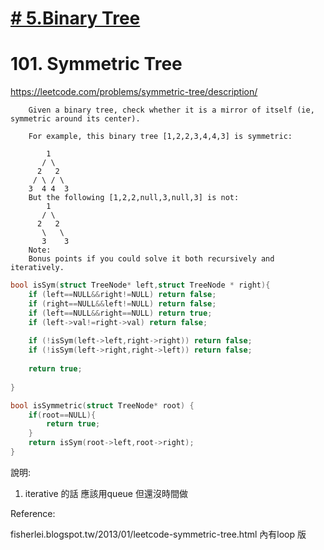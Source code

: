 
# [# 5.Binary Tree](/binaryTree.md)

# 101. Symmetric Tree
https://leetcode.com/problems/symmetric-tree/description/

    
        Given a binary tree, check whether it is a mirror of itself (ie, symmetric around its center).
        
        For example, this binary tree [1,2,2,3,4,4,3] is symmetric:
        
            1
           / \
          2   2
         / \ / \
        3  4 4  3
        But the following [1,2,2,null,3,null,3] is not:
            1
           / \
          2   2
           \   \
           3    3
        Note:
        Bonus points if you could solve it both recursively and iteratively.
        

```c
bool isSym(struct TreeNode* left,struct TreeNode * right){
    if (left==NULL&&right!=NULL) return false;
    if (right==NULL&&left!=NULL) return false;
    if (left==NULL&&right==NULL) return true;
    if (left->val!=right->val) return false;
    
    if (!isSym(left->left,right->right)) return false; 
    if (!isSym(left->right,right->left)) return false;
    
    return true;
    
}

bool isSymmetric(struct TreeNode* root) {
    if(root==NULL){
        return true;
    }
    return isSym(root->left,root->right);
}
```

說明:

1. iterative 的話 應該用queue 但還沒時間做


Reference:

fisherlei.blogspot.tw/2013/01/leetcode-symmetric-tree.html   內有loop 版


